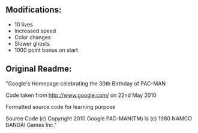 ## Modifications:
- 10 lives 
- Increased speed 
- Color changes 
- Slower ghosts 
- 1000 point bonus on start

## Original Readme:
"Google's Homepage celebrating the 30th Birthday of PAC-MAN

Code taken from http://www.google.com/ on 22nd May 2010

Formatted source code for learning purpose

Source Code (c) Copyright 2010 Google
PAC-MAN(TM) is (c) 1980 NAMCO BANDAI Games Inc."
